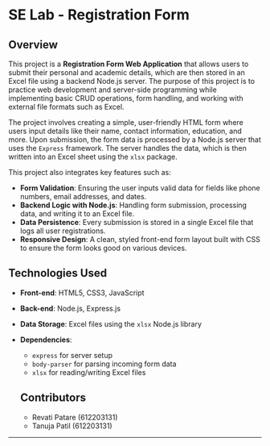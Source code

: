 
# SE Lab - Registration Form

## Overview

This project is a **Registration Form Web Application** that allows users to submit their personal and academic details, which are then stored in an Excel file using a backend Node.js server. The purpose of this project is to practice web development and server-side programming while implementing basic CRUD operations, form handling, and working with external file formats such as Excel.

The project involves creating a simple, user-friendly HTML form where users input details like their name, contact information, education, and more. Upon submission, the form data is processed by a Node.js server that uses the `Express` framework. The server handles the data, which is then written into an Excel sheet using the `xlsx` package.

This project also integrates key features such as:
- **Form Validation**: Ensuring the user inputs valid data for fields like phone numbers, email addresses, and dates.
- **Backend Logic with Node.js**: Handling form submission, processing data, and writing it to an Excel file.
- **Data Persistence**: Every submission is stored in a single Excel file that logs all user registrations.
- **Responsive Design**: A clean, styled front-end form layout built with CSS to ensure the form looks good on various devices.

## Technologies Used

- **Front-end**: HTML5, CSS3, JavaScript
- **Back-end**: Node.js, Express.js
- **Data Storage**: Excel files using the `xlsx` Node.js library
- **Dependencies**:
  - `express` for server setup
  - `body-parser` for parsing incoming form data
  - `xlsx` for reading/writing Excel files
 
  ## Contributors
  - Revati Patare (612203131)
  - Tanuja Patil (612203131)

---
